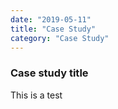 ```yaml
---
date: "2019-05-11"
title: "Case Study"
category: "Case Study"
---
```

### Case study title

This is a test